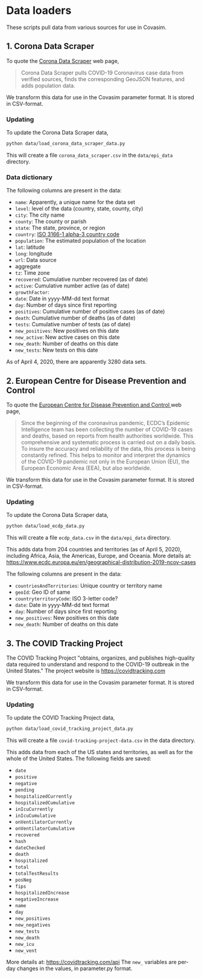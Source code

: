 # Data loaders

These scripts pull data from various sources for use in Covasim.


## 1. Corona Data Scraper

To quote the [Corona Data Scraper](https://coronadatascraper.com) web page,

> Corona Data Scraper pulls COVID-19 Coronavirus case data from verified sources, finds the corresponding GeoJSON features, and adds population data.

We transform this data for use in the Covasim parameter format. It is stored
in CSV-format. 


### Updating

To update the  Corona Data Scraper data,

```bash
python data/load_corona_data_scraper_data.py 
```

This will create a file `corona_data_scraper.csv` in the `data/epi_data` directory.


### Data dictionary

The following columns are present in the data:

- `name`: Apparently, a unique name for the data set
- `level`: level of the data (country, state, county, city)
- `city`: The city name
- `county`: The county or parish
- `state`: The state, province, or region
- `country`: [ ISO 3166-1 alpha-3 country code](https://en.wikipedia.org/wiki/ISO_3166-1_alpha-3)
- `population`: The estimated population of the location
- `lat`: latitude
- `long`: longitude
- `url`: Data source
- aggregate
- `tz`: Time zone
- `recovered`: Cumulative number recovered (as of date)
- `active`: Cumulative number active (as of date)
- `growthFactor`:
- `date`: Date in yyyy-MM-dd text format
- `day`: Number of days since first reporting
- `positives`: Cumulative number of positive cases (as of date)
- `death`: Cumulative number of deaths (as of date)
- `tests`: Cumulative number of tests (as of date)
- `new_positives`: New positives on this date
- `new_active`: New active cases on this date
- `new_death`: Number of deaths on this date
- `new_tests`: New tests on this date

As of April 4, 2020, there are apparently 3280 data sets.



## 2. European Centre for Disease Prevention and Control 

To quote the [European Centre for Disease Prevention and Control ](https://www.ecdc.europa.eu/en/geographical-distribution-2019-ncov-cases) web page,

> Since the beginning of the coronavirus pandemic, ECDC’s Epidemic Intelligence team has been collecting the number of COVID-19 cases and deaths, based on reports from health authorities worldwide. This comprehensive and systematic process is carried out on a daily basis. To insure the accuracy and reliability of the data, this process is being constantly refined. This helps to monitor and interpret the dynamics of the COVID-19 pandemic not only in the European Union (EU), the European Economic Area (EEA), but also worldwide.

We transform this data for use in the Covasim parameter format. It is stored
in CSV-format. 


### Updating

To update the Corona Data Scraper data,

```bash
python data/load_ecdp_data.py 
```

This will create a file `ecdp_data.csv` in the `data/epi_data` directory.

This adds data from 204 countries and territories (as of April 5, 2020), including Africa, Asia, the Americas, Europe, and Oceania. More details at: https://www.ecdc.europa.eu/en/geographical-distribution-2019-ncov-cases

The following columns are present in the data:

- `countriesAndTerritories`: Unique country or territory name
- `geoId`: Geo ID of same
- `countryterritoryCode`: ISO 3-letter code?
- `date`: Date in yyyy-MM-dd text format
- `day`: Number of days since first reporting
- `new_positives`: New positives on this date
- `new_death`: Number of deaths on this date



## 3. The COVID Tracking Project

The COVID Tracking Project "obtains, organizes, and publishes high-quality data required to understand and respond to the COVID-19 outbreak in the United States." The project website is https://covidtracking.com

We transform this data for use in the Covasim parameter format. It is stored
in CSV-format. 


### Updating

To update the COVID Tracking Project data,

```bash
python data/load_covid_tracking_project_data.py
```

This will create a file `covid-tracking-project-data.csv` in the data directory.

This adds data from each of the US states and territories, as well as for the whole of the United States. The following fields are saved:

- `date`
- `positive`
- `negative`
- `pending`
- `hospitalizedCurrently`
- `hospitalizedCumulative`
- `inIcuCurrently`
- `inIcuCumulative`
- `onVentilatorCurrently`
- `onVentilatorCumulative`
- `recovered`
- `hash`
- `dateChecked`
- `death`
- `hospitalized`
- `total`
- `totalTestResults`
- `posNeg`
- `fips`
- `hospitalizedIncrease`
- `negativeIncrease`
- `name`
- `day`
- `new_positives`
- `new_negatives`
- `new_tests`
- `new_death`
- `new_icu`
- `new_vent`

More details at: https://covidtracking.com/api The `new_` variables are per-day
changes in the values, in parameter.py format.